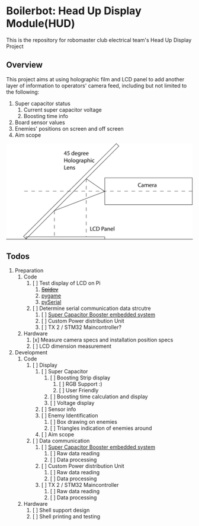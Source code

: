 # Boilerbot: Head Up Display Module(HUD)

This is the repository for robomaster club electrical team's Head Up Display Project

## Overview

This project aims at using holographic film and LCD panel to add another layer of information
to operators' camera feed, including but not limited to the following:

1. Super capacitor status
   1. Current super capacitor voltage
   2. Boosting time info
2. Board sensor values
3. Enemies' positions on screen and off screen
4. Aim scope

![Preview of HUD Settiings](resource/images/preview.png)

## Todos

1. Preparation
   1. Code
      1. [ ] Test display of LCD on Pi
         1. ~~[Spidev](http://github.com/doceme/py-spidev)~~
         2. [pygame](https://www.pygame.org/docs)
         3. [pySerial](https://pyserial.readthedocs.io/en/latest/shortintro.html)
      2. [ ] Determine serial communication data strcutre
         1. [ ] [Super Capacitor Booster embedded system](https://github.com/RoboMaster-Club/Super-Capacitor-Booster)
         2. [ ] Custom Power distribution Unit
         3. [ ] TX 2 / STM32 Maincontroller?
   2. Hardware
      1. [x] Measure camera specs and installation position specs 
      2. [ ] LCD dimension measurement
2. Development
   1. Code
      1. [ ] Display
         1. [ ] Super Capacitor
            1. [ ] Boosting Strip display
               1. [ ] RGB Support :)
               2. [ ] User Friendly
            2. [ ] Boosting time calculation and display
            3. [ ] Voltage display
         2. [ ] Sensor info
         3. [ ] Enemy Identification
            1. [ ] Box drawing on enemies
            2. [ ] Triangles indication of enemies around
         4. [ ] Aim scope
      2. [ ] Data communication
         1. [ ] [Super Capacitor Booster embedded system](https://github.com/RoboMaster-Club/Super-Capacitor-Booster)
            1. [ ] Raw data reading
            2. [ ] Data processing
         2. [ ] Custom Power distribution Unit
            1. [ ] Raw data reading
            2. [ ] Data processing
         3. [ ] TX 2 / STM32 Maincontroller
            1. [ ] Raw data reading
            2. [ ] Data processing
   2. Hardware
      1. [ ] Shell support design
      2. [ ] Shell printing and testing